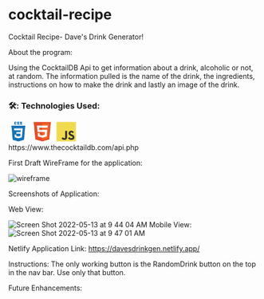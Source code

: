 # cocktail-recipe

Cocktail Recipe- Dave's Drink Generator!

About the program:

Using the CocktailDB Api to get information about a drink, alcoholic or not, at random. The information pulled is the name of the drink, the ingredients, instructions on how to make the drink and lastly an image of the drink.

### 🛠️: Technologies Used: 
<div>
    <img src="https://github.com/devicons/devicon/blob/master/icons/css3/css3-plain-wordmark.svg"  title="CSS3" alt="CSS" width="40" height="40"/>&nbsp;
  <img src="https://github.com/devicons/devicon/blob/master/icons/html5/html5-original.svg" title="HTML5" alt="HTML" width="40" height="40"/>&nbsp;
  <img src="https://github.com/devicons/devicon/blob/master/icons/javascript/javascript-original.svg" title="JavaScript" alt="JavaScript" width="40" height="40"/>&nbsp;
</div>
https://www.thecocktaildb.com/api.php




First Draft WireFrame for the application: 

![wireframe](https://user-images.githubusercontent.com/22377881/168182358-432365af-4de9-462b-9b95-629c6cecd12b.PNG)

Screenshots of Application:

Web View:

<img width="704" alt="Screen Shot 2022-05-13 at 9 44 04 AM" src="https://user-images.githubusercontent.com/22377881/168297067-6d28dc3e-8fb1-4f17-a0df-d811701666ba.png">
Mobile View:


<img width="485" alt="Screen Shot 2022-05-13 at 9 47 01 AM" src="https://user-images.githubusercontent.com/22377881/168297537-954f50c9-7deb-4e79-bbbe-6765450ab037.png">


Netlify Application Link: https://davesdrinkgen.netlify.app/

Instructions: The only working button is the RandomDrink button on the top in the nav bar. Use only that button.

Future Enhancements:

